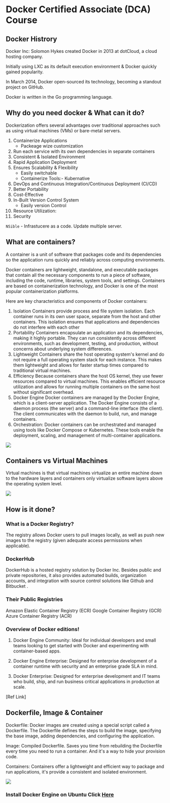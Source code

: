 # Docker Certified Associate (DCA) Course

## Docker Histrory
Docker Inc: Solomon Hykes created Docker in 2013 at dotCloud, a cloud hosting
company.

Initially using LXC as its default execution environment & Docker quickly
gained popularity.

In March 2014, Docker open-sourced its technology, becoming a standout
project on GitHub.

Docker is written in the Go programming language.

## Why do you need docker & What can it do?
Dockerization offers several advantages over traditional approaches such as
using virtual machines (VMs) or bare-metal servers.

1. Containerize Applications
    - Packeage wize customization
2. Run each service with its own dependencies in separate containers
3. Consistent & Isolated Environment
4. Rapid Application Deployment
5. Ensures Scalability & Flexibility
    - Easily switchable
    - Containerize Tools:- Kubernative
6. DevOps and Continuous Integration/Continuous Deployment (CI/CD)
7. Better Portability
8. Cost-Effective
9. In-Built Version Control System
    - Easily version Control
10. Resource Utilization:
11. Security

`NSible` - Infrastucere as a code. Update multiple server.

## What are containers?
A container is a unit of software that packages code and its dependencies so the application runs quickly and reliably across computing environments.

Docker containers are lightweight, standalone, and executable packages that contain all the necessary components to run a piece of software, including the code, runtime, libraries, system tools, and settings. Containers are based on containerization technology, and Docker is one of the most popular containerization platforms.

Here are key characteristics and components of Docker containers:
1. Isolation
Containers provide process and file system isolation. Each container runs in its own user space, separate from the host and other containers. This isolation ensures that applications and dependencies do not interfere with each other
2. Portability
Containers encapsulate an application and its dependencies, making it highly portable. They can run consistently across different environments, such as development, testing, and production, without concerns about underlying system differences.
3. Lightweight
Containers share the host operating system's kernel and do not require a full operating system stack for each instance. This makes them lightweight and allows for faster startup times compared to traditional virtual machines.
4. Efficiency
Because containers share the host OS kernel, they use fewer resources compared to virtual machines. This enables efficient resource utilization and allows for running multiple containers on the same host without significant overhead.
5. Docker Engine
Docker containers are managed by the Docker Engine, which is a client-server application. The Docker Engine consists of a daemon process (the server) and a command-line interface (the client). The client communicates with the daemon to build, run, and manage containers.
6. Orchestration:
Docker containers can be orchestrated and managed using tools like Docker Compose or Kubernetes. These tools enable the deployment, scaling, and management of multi-container applications.
<img src="../images/container.png">

## Containers vs Virtual Machines

Virtual machines is that virtual machines virtualize an entire machine down to
the hardware layers and containers only virtualize software layers above the
operating system level.

<img src="../images/containerVsVM.png">

## How is it done?

### What is a Docker Registry?
The registry allows Docker users to pull images locally, as well as push new
images to the registry (given adequate access permissions when applicable).

### DockerHub
DockerHub is a hosted registry solution by Docker Inc. Besides public and
private repositories, it also provides automated builds, organization
accounts, and integration with source control solutions like Github and
Bitbucket .

### Their Public Registries
Amazon Elastic Container Registry (ECR)
Google Container Registry (GCR)
Azure Container Registry (ACR)

### Overview of Docker editions!

1. Docker Engine Community: Ideal for individual developers and small
teams looking to get started with Docker and experimenting with
container-based apps.

2. Docker Engine Enterprise: Designed for enterprise development of a
container runtime with security and an enterprise grade SLA in mind.

3. Docker Enterprise: Designed for enterprise development and IT teams who
build, ship, and run business critical applications in production at scale.

[Ref Link]

## Dockerfile, Image & Container

Dockerfile: Docker images are created using a special script called a Dockerfile. The Dockerfile defines the steps to build the image, specifying the base image, adding dependencies, and configuring the application.

Image: Compiled Dockerfile. Saves you time from rebuilding the Dockerfile every time you need to run a container. And it's a way to hide your provision
code.

Containers: Containers offer a lightweight and efficient way to package and run applications, it's provide a consistent and isolated environment.

<img src="../images/DockerfileImageContainer.png">

### Install Docker Engine on Ubuntu Click  <a href="./docker_install_ubuntu.md">Here</a>
